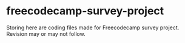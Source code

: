 # freecodecamp-survey-project
<p>Storing here are coding files made for Freecodecamp survey project. Revision may or may not follow. </p>

